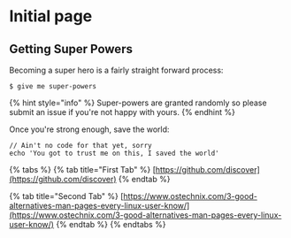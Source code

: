 # Initial page

## Getting Super Powers

Becoming a super hero is a fairly straight forward process:

```
$ give me super-powers
```

{% hint style="info" %}
 Super-powers are granted randomly so please submit an issue if you're not happy with yours.
{% endhint %}

Once you're strong enough, save the world:

```
// Ain't no code for that yet, sorry
echo 'You got to trust me on this, I saved the world'
```

{% tabs %}
{% tab title="First Tab" %}
[https://github.com/discover](https://github.com/discover)
{% endtab %}

{% tab title="Second Tab" %}
[https://www.ostechnix.com/3-good-alternatives-man-pages-every-linux-user-know/](https://www.ostechnix.com/3-good-alternatives-man-pages-every-linux-user-know/)
{% endtab %}
{% endtabs %}



